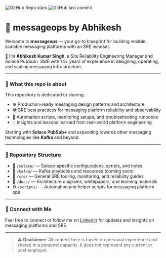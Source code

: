 ![GitHub Repo stars](https://img.shields.io/github/stars/AbhikeshSingh/messageops?style=social)  ![GitHub last commit](https://img.shields.io/github/last-commit/AbhikeshSingh/messageops)

# 🚀 messageops by Abhikesh

Welcome to **messageops** — your go-to blueprint for building reliable, scalable messaging platforms with an SRE mindset.

👋 I’m **Abhikesh Kumar Singh**, a Site Reliability Engineering Manager and Solace PubSub+ SME with 14+ years of experience in designing, operating, and scaling messaging infrastructure.

---

### 🎯 What this repo is about

This repository is dedicated to sharing:

- ⚙️ Production-ready messaging design patterns and architecture  
- 🛠️ SRE best practices for messaging platform reliability and observability  
- 🤖 Automation scripts, monitoring setups, and troubleshooting runbooks  
- 💡 Insights and lessons learned from real-world platform engineering  

Starting with **Solace PubSub+** and expanding towards other messaging technologies like **Kafka** and beyond.

---

### 📂 Repository Structure

- 📡 `/solace/` — Solace-specific configurations, scripts, and notes  
- 🐘 `/kafka/` — Kafka playbooks and resources (coming soon)  
- 🔧 `/sre/` — General SRE tooling, monitoring, and reliability guides  
- 📑 `/docs/` — Architecture diagrams, whitepapers, and learning materials  
- ⚙️ `/scripts/` — Automation and helper scripts for messaging platform ops  

---

### 🔗 Connect with Me

Feel free to connect or follow me on [LinkedIn](https://www.linkedin.com/in/abhikesh/) for updates and insights on messaging platforms and SRE.

---

> ⚠️ **Disclaimer:** All content here is based on personal experience and shared in a personal capacity. It does not represent any current or past employer.

